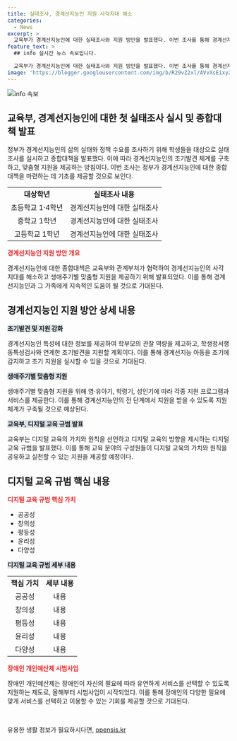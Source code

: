 ```yaml
---
title: 실태조사, 경계선지능인 지원 사각지대 해소
categories:
  - News
excerpt: >
  교육부가 경계선지능인에 대한 실태조사와 지원 방안을 발표했다. 이번 조사를 통해 경계선지능인에 대한 새로운 접근 방식과 맞춤형 지원이 강화될 예정이다. 또한 디지털 교육 규범 수립과 장애인 개인예산제 시범사업에 대한 내용도 포함돼 있다. 교육부는 지원 방안을 통해 경계선지능인과 그 가족에 대한 종합적인 지원을 제공할 계획이며, 디지털 시대의 교육 방향을 담은 규범을 통해 디지털 교육의 가치와 원칙을 제시하고자 한다. 장애인 개인예산제 시범사업은 장애인이 자신의 필요에 맞춰 서비스를 선택할 수 있는 제도를 실험하며 2026년 본격적으로 전환될 예정이다.
feature_text: >
  ## info 실시간 뉴스 속보입니다.

  교육부가 경계선지능인에 대한 실태조사와 지원 방안을 발표했다. 이번 조사를 통해 경계선지능인에 대한 새로운 접근 방식과 맞춤형 지원이 강화될 예정이다. 또한 디지털 교육 규범 수립과 장애인 개인예산제 시범사업에 대한 내용도 포함돼 있다. 교육부는 지원 방안을 통해 경계선지능인과 그 가족에 대한 종합적인 지원을 제공할 계획이며, 디지털 시대의 교육 방향을 담은 규범을 통해 디지털 교육의 가치와 원칙을 제시하고자 한다. 장애인 개인예산제 시범사업은 장애인이 자신의 필요에 맞춰 서비스를 선택할 수 있는 제도를 실험하며 2026년 본격적으로 전환될 예정이다.
image: 'https://blogger.googleusercontent.com/img/b/R29vZ2xl/AVvXsEixyZcFfHzMRdzZMjFBmAUKJYCLCGyLL1o632UiGVXcaFdKo_bkvkuCioo0uUKlGfBVcT3P84aROyZIXSBEx3Aw5nCQ3pTgDom1WDC4m8eifvWiAmWEEVb4x6G_l8C0QH225ldMjyaFvpxGEBGNO37VmDTDMHGhJPq73UglMfDca1-0aw/s1600/blogspot.png'
---
```


<p><img src="https://blogger.googleusercontent.com/img/b/R29vZ2xl/AVvXsEixyZcFfHzMRdzZMjFBmAUKJYCLCGyLL1o632UiGVXcaFdKo_bkvkuCioo0uUKlGfBVcT3P84aROyZIXSBEx3Aw5nCQ3pTgDom1WDC4m8eifvWiAmWEEVb4x6G_l8C0QH225ldMjyaFvpxGEBGNO37VmDTDMHGhJPq73UglMfDca1-0aw/s1600/blogspot.png" alt="info 속보" /></p>

<h2 data-ke-size="size26">교육부, 경계선지능인에 대한 첫 실태조사 실시 및 종합대책 발표</h2>

<p data-ke-size="size16">정부가 경계선지능인의 삶의 실태와 정책 수요를 조사하기 위해 학생들을 대상으로 실태조사를 실시하고 종합대책을 발표했다. 이에 따라 경계선지능인의 조기발견 체계를 구축하고, 맞춤형 지원을 제공하는 방침이다. 이번 조사는 정부가 경계선지능인에 대한 종합대책을 마련하는 데 기초를 제공할 것으로 보인다.</p>

<table>
  <tr>
    <td style="text-align: center; height: 17px;"><b>대상학년</b></td>
    <td style="text-align: center; height: 17px;"><b>실태조사 내용</b></td>
  </tr>
  <tr>
    <td style="text-align: center; height: 17px;">초등학교 1·4학년</td>
    <td style="text-align: center; height: 17px;">경계선지능인에 대한 실태조사</td>
  </tr>
  <tr>
    <td style="text-align: center; height: 17px;">중학교 1학년</td>
    <td style="text-align: center; height: 17px;">경계선지능인에 대한 실태조사</td>
  </tr>
  <tr>
    <td style="text-align: center; height: 17px;">고등학교 1학년</td>
    <td style="text-align: center; height: 17px;">경계선지능인에 대한 실태조사</td>
  </tr>
</table>

<p><b><span style="color: #ee2323;">경계선지능인 지원 방안 개요</span></b></p>

<p data-ke-size="size16">경계선지능인에 대한 종합대책은 교육부와 관계부처가 협력하여 경계선지능인의 사각지대를 해소하고 생애주기별 맞춤형 지원을 제공하기 위해 발표되었다. 이를 통해 경계선지능인과 그 가족에게 지속적인 도움이 될 것으로 기대된다.</p>

<h2 data-ke-size="size26">경계선지능인 지원 방안 상세 내용</h2>

<p><b><span style="background-color: #21538527;">조기발견 및 지원 강화</span></b></p>

<p data-ke-size="size16">경계선지능인 특성에 대한 정보를 제공하여 학부모의 관찰 역량을 제고하고, 학생정서행동특성검사와 연계한 조기발견을 지원할 계획이다. 이를 통해 경계선지능 아동을 조기에 감지하고 조기 지원을 실시할 수 있을 것으로 기대된다.</p>

<p><b><span style="background-color: #21538527;">생애주기별 맞춤형 지원</span></b></p>

<p data-ke-size="size16">생애주기별 맞춤형 지원을 위해 영·유아기, 학령기, 성인기에 따라 각종 지원 프로그램과 서비스를 제공한다. 이를 통해 경계선지능인의 전 단계에서 지원을 받을 수 있도록 지원 체계가 구축될 것으로 예상된다.</p>

<p><b><span style="background-color: #21538527;">교육부, 디지털 교육 규범 발표</span></b></p>

<p data-ke-size="size16">교육부는 디지털 교육의 가치와 원칙을 선언하고 디지털 교육의 방향을 제시하는 디지털 교육 규범을 발표했다. 이를 통해 교육 분야의 구성원들이 디지털 교육의 가치와 원칙을 공유하고 실천할 수 있는 지원을 제공할 예정이다.</p>

<h2 data-ke-size="size26">디지털 교육 규범 핵심 내용</h2>

<p><b><span style="color: #ee2323;">디지털 교육 규범 핵심 가치</span></b></p>

<ul>
  <li>공공성</li>
  <li>창의성</li>
  <li>평등성</li>
  <li>윤리성</li>
  <li>다양성</li>
</ul>

<p><b><span style="background-color: #21538527;">디지털 교육 규범 세부 내용</span></b></p>

<table>
  <tr>
    <td style="text-align: center; height: 17px;"><b>핵심 가치</b></td>
    <td style="text-align: center; height: 17px;"><b>세부 내용</b></td>
  </tr>
  <tr>
    <td style="text-align: center; height: 17px;">공공성</td>
    <td style="text-align: center; height: 17px;">내용</td>
  </tr>
  <tr>
    <td style="text-align: center; height: 17px;">창의성</td>
    <td style="text-align: center; height: 17px;">내용</td>
  </tr>
  <tr>
    <td style="text-align: center; height: 17px;">평등성</td>
    <td style="text-align: center; height: 17px;">내용</td>
  </tr>
  <tr>
    <td style="text-align: center; height: 17px;">윤리성</td>
    <td style="text-align: center; height: 17px;">내용</td>
  </tr>
  <tr>
    <td style="text-align: center; height: 17px;">다양성</td>
    <td style="text-align: center; height: 17px;">내용</td>
  </tr>
</table>

<p><b><span style="color: #ee2323;">장애인 개인예산제 시범사업</span></b></p>

<p data-ke-size="size16">장애인 개인예산제는 장애인이 자신의 필요에 따라 유연하게 서비스를 선택할 수 있도록 지원하는 제도로, 올해부터 시범사업이 시작되었다. 이를 통해 장애인의 다양한 필요에 맞게 서비스를 선택하고 이용할 수 있는 기회를 제공할 것으로 기대된다.</p>

<p data-ke-size="size16">&nbsp;</p>
유용한 생활 정보가 필요하시다면, <a href="https://opensis.kr" rel="dofollow">opensis.kr</a>


